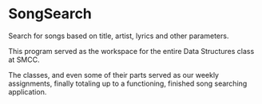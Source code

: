 # SongSearch
Search for songs based on title, artist, lyrics and other parameters.

This program served as the workspace for the entire Data Structures class at SMCC.

The classes, and even some of their parts served as our weekly assignments, finally totaling up to a functioning, finished song searching application.
